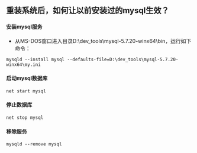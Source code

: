## 重装系统后，如何让以前安装过的mysql生效？

#### 安装mysql服务

* 从MS-DOS窗口进入目录D:\dev_tools\mysql-5.7.20-winx64\bin，运行如下命令：

```
mysqld --install mysql --defaults-file=D:\dev_tools\mysql-5.7.20-winx64\my.ini
```

#### 启动mysql数据库

```
net start mysql
```

#### 停止数据库

```
net stop mysql
```

#### 移除服务

```
mysqld --remove mysql
```
